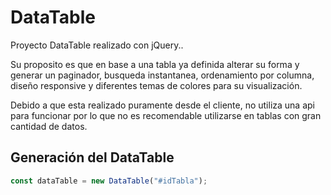 # DataTable

Proyecto DataTable realizado con jQuery..

Su proposito es que en base a una tabla ya definida alterar su forma y generar un paginador, busqueda instantanea, ordenamiento por columna, diseño responsive y diferentes temas de colores para su visualización.

Debido a que esta realizado puramente desde el cliente, no utiliza una api para funcionar por lo que no es recomendable utilizarse en tablas con gran cantidad de datos.

## Generación del DataTable

```javascript
const dataTable = new DataTable("#idTabla");
```
